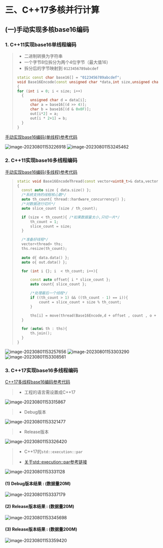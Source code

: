 # 三、C++17多核并行计算

## (一)手动实现多核base16编码

### 1. C++11实现base16单线程编码

>- 二进制转换为字符串
>- 一个字节8位拆分为两个4位字节（最大值16）
>- 拆分后的字节映射到 `0123456789abcdef`
>
>```c++
>static const char base16[] = "0123456789abcdef";
>void Base16Encode(const unsigned char *data,int size,unsigned char *out)
>{
> for (int i = 0; i < size; i++)
>	{
>		unsigned char d = data[i];
>		char a = base16[(d >> 4)];
>		char b = base16[(d & 0x0F)];
>		out[i*2] = a;
>		out[i * 2+1] = b;
>	}
>}
>```
>

[手动实现base16编码(单线程)参考代码](https://github.com/WONGZEONJYU/stu_cpp_thread/blob/main/115base_16_thread_c%2B%2B11/115base_16_thread_c%2B%2B11.cpp)

<img src="./assets/image-20230801153226918.png" alt="image-20230801153226918" /> 

<img src="./assets/image-20230801153245462.png" alt="image-20230801153245462" /> 

### 2. C++11实现base16多线程编码

[手动实现base16编码(多线程)参考代码](https://github.com/WONGZEONJYU/stu_cpp_thread/blob/main/115base_16_thread_c%2B%2B11/115base_16_thread_c%2B%2B11.cpp)

>
>```c++
>static void Base16EncodeThread(const vector<uint8_t>& data,vector<uint8_t>& out)
>{
>	const auto size { data.size() };
>	/*系统支持的线程核心数*/
>	auto th_count{ thread::hardware_concurrency() };
>	/*对数据进行切片*/
>	auto slice_count (size / th_count);
>
>	if (size < th_count){ /*如果数据量太小,只切一片*/
>		th_count = 1;
>		slice_count = size;
>	}
>
>	/*准备好线程*/
>	vector<thread> ths;
>	ths.resize(th_count);
>    
>	auto d{ data.data() };
>	auto o{ out.data() };
>
>	for (int i {}; i  < th_count; i++){
>
>		const auto offset{ i * slice_count };
>		auto count{ slice_count };
>
>		/*处理最后一个线程*/
>		if ((th_count > 1) && ((th_count - 1) == i)){
>			count = slice_count + size % th_count;
>		}
>
>    	ths[i] = move(thread(Base16Encode,d + offset , count , o + static_cast<size_t>							(offset * 2)));
>	}
>
>	for (auto& th : ths){
>		th.join();
>	}
>}
>```
>

<img src="./assets/image-20230801153257656.png" alt="image-20230801153257656" /> 

<img src="./assets/image-20230801153303290.png" alt="image-20230801153303290" /> 

<img src="./assets/image-20230801153308561.png" alt="image-20230801153308561" /> 

### 3. C++17实现base16多线程编码

[C++17多线程base16编码参考代码](https://github.com/WONGZEONJYU/stu_cpp_thread/blob/main/116base_16_thread_c%2B%2B17/116base_16_thread_c%2B%2B17.cpp)

>
>- 工程的语言需设置成C++17
>

<img src="./assets/image-20230801153315867.png" alt="image-20230801153315867" /> 

>
>- Debug版本
>

<img src="./assets/image-20230801153321477.png" alt="image-20230801153321477" /> 

>
>- Release版本
>

<img src="./assets/image-20230801153326420.png" alt="image-20230801153326420" /> 

>
>- C++17的`std::execution::par`
>
>  - [关于std::execution::par参考链接](https://en.cppreference.com/w/cpp/algorithm/execution_policy_tag)
>

<img src="./assets/image-20230801153331128.png" alt="image-20230801153331128" /> 

#### (1) Debug版本结果 : (数据量20M)

<img src="./assets/image-20230801153337179.png" alt="image-20230801153337179" /> 

#### (2) Release版本结果 :  (数据量20M)

<img src="./assets/image-20230801153345698.png" alt="image-20230801153345698" /> 

#### (3) Release版本结果 :  (数据量200M)

<img src="./assets/image-20230801153359420.png" alt="image-20230801153359420" /> 

